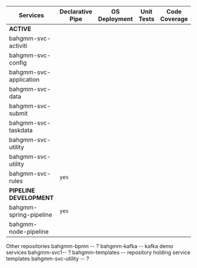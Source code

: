 | Services                 | Declarative Pipe | OS Deployment | Unit Tests | Code Coverage |
| ------------------------ | ---------------- | ------------- | ------------- |- |
| **ACTIVE**               |                  |               ||
| bahgmm-svc-activiti      |                  |               ||
| bahgmm-svc-config        |                  |               ||
| bahgmm-svc-application   |                  |               ||
| bahgmm-svc-data          |                  |               ||
| bahgmm-svc-submit        |                  |               ||
| bahgmm-svc-taskdata      |                  |               ||
| bahgmm-svc-utility       |                  |               ||
| bahgmm-svc-utility       |                  |               ||
| bahgmm-svc-rules         |  `yes`           |               ||
| **PIPELINE DEVELOPMENT** |                  |               ||
| bahgmm-spring-pipeline   | `yes`            |               ||
| bahgmm-node-pipeline     |                  |               ||


Other repositories
bahgmm-bpmn -- ?
bahgmm-kafka -- kafka demo services
bahgmm-svc1-- ?
bahgmm-templates -- repository holding service templates
bahgmm-svc-utility -- ?
